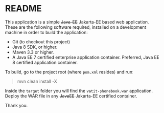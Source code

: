 # README
This application is a simple ~~Java-EE~~ Jakarta-EE based web application.
These are the following software required, installed on a development machine in order to build the application:

 - Git (to checkout this project)
 - Java 8 SDK, or higher.
 - Maven 3.3 or higher.
 - A Java EE 7 certified enterprise application container. Preferred, Java EE 8 certified application container.

To build, go to the project root (where `pom.xml` resides) and run:

> mvn clean install -X

Inside the `target` folder you will find the `vatit-phonebook.war` application. Deploy the WAR file in any ~~JavaEE~~ Jakarta-EE certified container.

Thank you.
